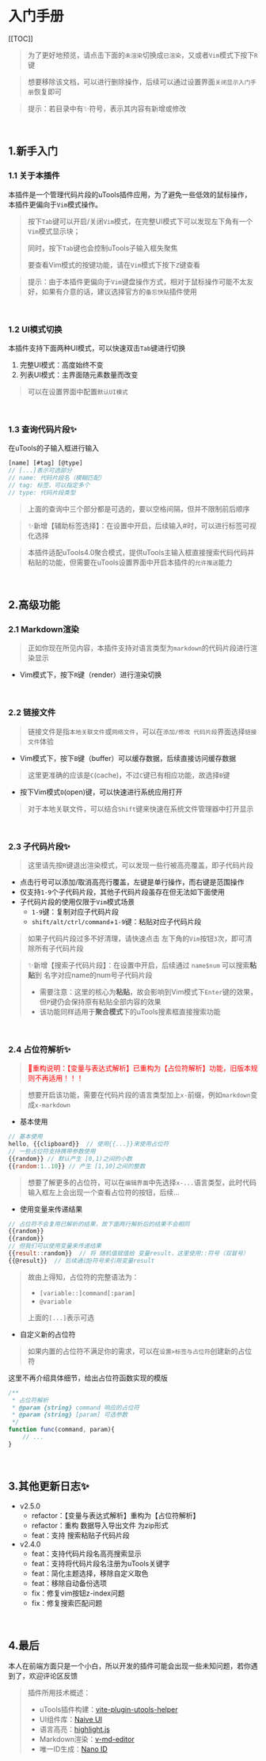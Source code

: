 # 入门手册

[[TOC]]



> 为了更好地预览，请点击下面的`未渲染`切换成`已渲染`，又或者`Vim`模式下按下`R`键

> 想要移除该文档，可以进行删除操作，后续可以通过设置界面`关闭显示入门手册`恢复即可

> 提示：若目录中有✨符号，表示其内容有新增或修改

<br/>

## 1.新手入门

### 1.1 关于本插件

本插件是一个管理代码片段的uTools插件应用，为了避免一些低效的鼠标操作，本插件更偏向于`Vim`模式操作。

> 按下`Tab`键可以开启/关闭`Vim`模式，在完整UI模式下可以发现左下角有一个`Vim`模式显示块；
>
> 同时，按下`Tab`键也会控制uTools子输入框失聚焦
>
> 要查看Vim模式的按键功能，请在`Vim`模式下按下`Z`键查看

> 提示：由于本插件更偏向于`Vim`键盘操作方式，相对于鼠标操作可能不太友好，如果有介意的话，建议选择官方的`备忘快贴`插件使用

<br/>

### 1.2 UI模式切换

本插件支持下面两种UI模式，可以快速双击`Tab`键进行切换

1. 完整UI模式：高度始终不变
2. 列表UI模式：主界面随元素数量而改变

> 可以在设置界面中配置`默认UI模式`

<br/>

### 1.3 查询代码片段✨

在uTools的子输入框进行输入

```js
[name] [#tag] [@type]
// [...]表示可选部分
// name: 代码片段名（模糊匹配）
// tag: 标签，可以指定多个
// type: 代码片段类型
```

> 上面的查询中三个部分都是可选的，要以空格间隔，但并不限制前后顺序

> ✨新增【辅助标签选择】：在设置中开启，后续输入#时，可以进行标签可视化选择

> 本插件适配uTools4.0聚合模式，提供uTools主输入框直接搜索代码代码并粘贴的功能，但需要在uTools设置界面中开启本插件的`允许推送`能力

<br/>

## 2.高级功能

### 2.1 Markdown渲染

> 正如你现在所见内容，本插件支持对语言类型为`markdown`的代码片段进行渲染显示

- Vim模式下，按下`R`键（render）进行渲染切换

<br/>

### 2.2 链接文件

> 链接文件是指`本地关联文件`或`网络文件`，可以在`添加/修改 代码片段`界面选择`链接文件`体验

- Vim模式下，按下`B`键（buffer）可以缓存数据，后续直接访问缓存数据

> 这里更准确的应该是`C`(cache)，不过`C`键已有相应功能，故选择`B`键
 - 按下Vim模式`O`(open)键，可以快速进行系统应用打开 
> 对于本地关联文件，可以结合`Shift`键来快速在系统文件管理器中打开显示

<br/>

### 2.3 子代码片段✨

> 这里请先按`R`键退出渲染模式，可以发现一些行被高亮覆盖，即子代码片段

 - 点击行号可以添加/取消高亮行覆盖，左键是单行操作，而右键是范围操作
 - 仅支持`1-9`个子代码片段，其他子代码片段虽存在但无法如下面使用
 - 子代码片段的使用仅限于`Vim`模式场景
     - `1-9`键：复制对应子代码片段
     - `shift/alt/ctrl/command`+`1-9`键：粘贴对应子代码片段

> 如果子代码片段过多不好清理，请快速点击 左下角的`Vim`按钮`3`次，即可清除所有子代码片段

> ✨新增【搜索子代码片段】：在设置中开启，后续通过 `name$num` 可以搜索**粘贴**到 名字对应name的num号子代码片段
> - 需要注意：这里的核心为**粘贴**，故会影响到Vim模式下`Enter`键的效果，但`P`键仍会保持原有粘贴全部内容的效果
> - 该功能同样适用于**聚合模式**下的uTools搜素框直接搜索功能

<br/>

### 2.4 占位符解析✨

> <span style="color:red">🚨重构说明：【变量与表达式解析】已重构为【占位符解析】功能，旧版本规则不再适用！！！</span>

> 想要开启该功能，需要在代码片段的语言类型加上`x-`前缀，例如`markdown`变成`x-markdown`

- 基本使用

```js
// 基本使用
hello, {{clipboard}}  // 使用{{...}}来使用占位符
// 一些占位符支持携带参数使用
{{random}} // 默认产生 [0,1)之间的小数
{{random:1..10}} // 产生 [1,10]之间的整数
```
> 想要了解更多的占位符，可以在`编辑界面`中先选择`x-...`语言类型，此时代码输入框左上会出现一个查看占位符的按钮，后续...

- 使用变量来传递结果
```js
// 占位符不会复用已解析的结果，故下面两行解析后的结果不会相同
{{random}}
{{random}}
// 但我们可以使用变量来传递结果
{{result::random}}  // 将 随机值赋值给 变量result，这里使用::符号（双冒号）
{{@result}}  // 后续通过@符号来引用变量result
```
> 故由上得知，占位符的完整语法为：
> - `[variable::]command[:param]`
> - `@variable`
> 
> 上面的`[...]`表示可选

- 自定义新的占位符
> 如果内置的占位符不满足你的需求，可以在`设置>标签与占位符`创建新的占位符

这里不再介绍具体细节，给出占位符函数实现的模版
```js
/**
 * 占位符解析
 * @param {string} command 响应的占位符
 * @param {string} [param] 可选参数
 */
function func(command, param){
    // ...
}
```

<br/>

## 3.其他更新日志✨
- v2.5.0
  - refactor：【变量与表达式解析】重构为【占位符解析】
  - refactor：重构 数据导入导出文件 为zip形式
  - feat：支持 搜索粘贴子代码片段
- v2.4.0
  - feat：支持代码片段名高亮搜索显示
  - feat：支持将代码片段名注册为uTools关键字
  - feat：简化主题选择，移除自定义取色
  - feat：移除自动备份选项
  - fix：修复vim按钮z-index问题
  - fix：修复搜索匹配问题

<br/>

## 4.最后

本人在前端方面只是一个小白，所以开发的插件可能会出现一些未知问题，若你遇到了，欢迎评论区反馈

> 插件所用技术概述：
>
> - uTools插件构建：[vite-plugin-utools-helper](https://github.com/csj8520/vite-plugin-utools-helper)
> - UI组件库：[Naive UI](https://www.naiveui.com/zh-CN/light)
> - 语言高亮：[highlight.js](https://highlightjs.org/)
> - Markdown渲染：[v-md-editor](http://ckang1229.gitee.io/vue-markdown-editor/zh/quick-start.html)
> - 唯一ID生成：[Nano ID](https://github.com/ai/nanoid)

